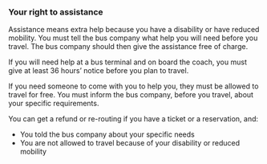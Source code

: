 ###  Your right to assistance

Assistance means extra help because you have a disability or have reduced
mobility. You must tell the bus company what help you will need before you
travel. The bus company should then give the assistance free of charge.

If you will need help at a bus terminal and on board the coach, you must give
at least 36 hours’ notice before you plan to travel.

If you need someone to come with you to help you, they must be allowed to
travel for free. You must inform the bus company, before you travel, about
your specific requirements.

You can get a refund or re-routing if you have a ticket or a reservation, and:

  * You told the bus company about your specific needs 
  * You are not allowed to travel because of your disability or reduced mobility 
